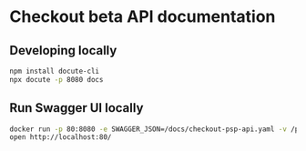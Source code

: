 # Checkout beta API documentation

## Developing locally

```bash
npm install docute-cli
npx docute -p 8080 docs
```

## Run Swagger UI locally

```bash
docker run -p 80:8080 -e SWAGGER_JSON=/docs/checkout-psp-api.yaml -v /path/to/psp-api/docs:/docs swaggerapi/swagger-ui
open http://localhost:80/
```
